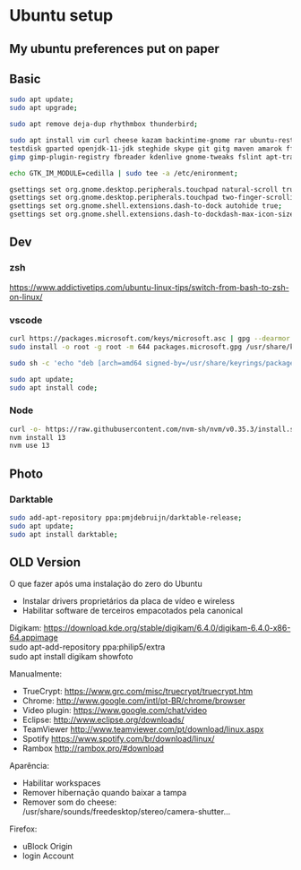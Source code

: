 # Ubuntu setup

My ubuntu preferences put on paper
---

## Basic

``` bash
sudo apt update;  
sudo apt upgrade;  

sudo apt remove deja-dup rhythmbox thunderbird;  

sudo apt install vim curl cheese kazam backintime-gnome rar ubuntu-restricted-extras build-essential \  
testdisk gparted openjdk-11-jdk steghide skype git gitg maven amarok ffmpeg exfat-fuse exfat-utils \  
gimp gimp-plugin-registry fbreader kdenlive gnome-tweaks fslint apt-transport-https zsh zsh-common;  

echo GTK_IM_MODULE=cedilla | sudo tee -a /etc/enironment;  

gsettings set org.gnome.desktop.peripherals.touchpad natural-scroll true;
gsettings set org.gnome.desktop.peripherals.touchpad two-finger-scrolling-enabled true;
gsettings set org.gnome.shell.extensions.dash-to-dock autohide true;  
gsettings set org.gnome.shell.extensions.dash-to-dockdash-max-icon-size 32;  

```
## Dev

### zsh

https://www.addictivetips.com/ubuntu-linux-tips/switch-from-bash-to-zsh-on-linux/


### vscode

``` bash
curl https://packages.microsoft.com/keys/microsoft.asc | gpg --dearmor > packages.microsoft.gpg  
sudo install -o root -g root -m 644 packages.microsoft.gpg /usr/share/keyrings/  

sudo sh -c 'echo "deb [arch=amd64 signed-by=/usr/share/keyrings/packages.microsoft.gpg] https://packages.microsoft.com/repos/vscode stable main" > /etc/apt/sources.list.d/vscode.list'

sudo apt update;
sudo apt install code;

```

### Node

``` bash
curl -o- https://raw.githubusercontent.com/nvm-sh/nvm/v0.35.3/install.sh | zsh
nvm install 13
nvm use 13

```


## Photo

### Darktable

``` bash
sudo add-apt-repository ppa:pmjdebruijn/darktable-release;
sudo apt update;
sudo apt install darktable;

```


## OLD Version

O que fazer após uma instalação do zero do Ubuntu
- Instalar drivers proprietários da placa de vídeo e wireless
- Habilitar software de terceiros empacotados pela canonical  

Digikam:
  https://download.kde.org/stable/digikam/6.4.0/digikam-6.4.0-x86-64.appimage  
	sudo apt-add-repository ppa:philip5/extra  
	sudo apt install digikam showfoto  
	

Manualmente:
- TrueCrypt: https://www.grc.com/misc/truecrypt/truecrypt.htm
- Chrome: http://www.google.com/intl/pt-BR/chrome/browser
- Video plugin: https://www.google.com/chat/video
- Eclipse: http://www.eclipse.org/downloads/
- TeamViewer http://www.teamviewer.com/pt/download/linux.aspx
- Spotify https://www.spotify.com/br/download/linux/
- Rambox http://rambox.pro/#download
  
Aparência:
- Habilitar workspaces
- Remover hibernação quando baixar a tampa
- Remover som do cheese: /usr/share/sounds/freedesktop/stereo/camera-shutter...
  
Firefox:
- uBlock Origin
- login Account
